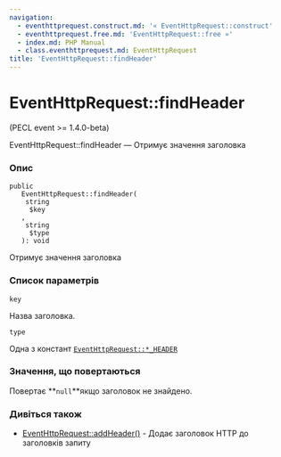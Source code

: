 ```yaml
---
navigation:
  - eventhttprequest.construct.md: '« EventHttpRequest::construct'
  - eventhttprequest.free.md: 'EventHttpRequest::free »'
  - index.md: PHP Manual
  - class.eventhttprequest.md: EventHttpRequest
title: 'EventHttpRequest::findHeader'
---
```

# EventHttpRequest::findHeader

(PECL event >= 1.4.0-beta)

EventHttpRequest::findHeader — Отримує значення заголовка

### Опис

```methodsynopsis
public
   EventHttpRequest::findHeader(
    string
     $key
   , 
    string
     $type
   ): void
```

Отримує значення заголовка

### Список параметрів

`key`

Назва заголовка.

`type`

Одна з констант [`EventHttpRequest::*_HEADER`](class.eventhttprequest.md#eventhttprequest.constants)

### Значення, що повертаються

Повертає \*\*`null`\*\*якщо заголовок не знайдено.

### Дивіться також

-   [EventHttpRequest::addHeader()](eventhttprequest.addheader.md) - Додає заголовок HTTP до заголовків запиту
